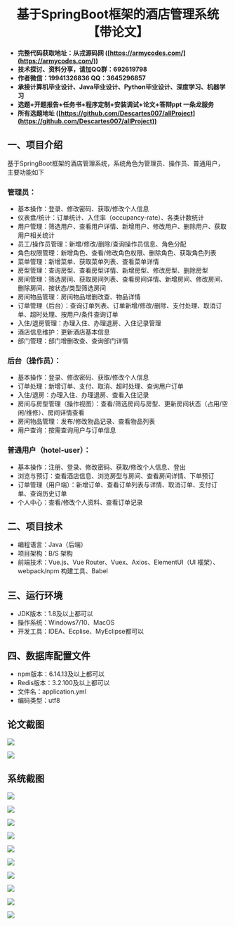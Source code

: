 <h1 align="center">基于SpringBoot框架的酒店管理系统【带论文】</h1></p>

- <b>完整代码获取地址：从戎源码网 ([https://armycodes.com/](https://armycodes.com/))</b>
- <b>技术探讨、资料分享，请加QQ群：692619798</b>
- <b>作者微信：19941326836  QQ：3645296857</b>
- <b>承接计算机毕业设计、Java毕业设计、Python毕业设计、深度学习、机器学习</b>
- <b>选题+开题报告+任务书+程序定制+安装调试+论文+答辩ppt 一条龙服务</b>
- <b>所有选题地址 ([https://github.com/Descartes007/allProject](https://github.com/Descartes007/allProject)) </b>

## 一、项目介绍

基于SpringBoot框架的酒店管理系统，系统角色为管理员、操作员、普通用户，主要功能如下
### 管理员：
- 基本操作：登录、修改密码、获取/修改个人信息
- 仪表盘/统计：订单统计、入住率（occupancy-rate）、各类计数统计
- 用户管理：筛选用户、查看用户详情、新增用户、修改用户、删除用户、获取用户相关统计
- 员工/操作员管理：新增/修改/删除/查询操作员信息、角色分配
- 角色权限管理：新增角色、查看/修改角色权限、删除角色、获取角色列表
- 菜单管理：新增菜单、获取菜单列表、查看菜单详情
- 房型管理：查询房型、查看房型详情、新增房型、修改房型、删除房型
- 房间管理：筛选房间、获取房间列表、查看房间详情、新增房间、修改房间、删除房间、按状态/类型筛选房间
- 房间物品管理：房间物品增删改查、物品详情
- 订单管理（后台）：查询订单列表、订单新增/修改/删除、支付处理、取消订单、超时处理、按用户/条件查询订单
- 入住/退房管理：办理入住、办理退房、入住记录管理
- 酒店信息维护：更新酒店基本信息
- 部门管理：部门增删改查、查询部门详情
### 后台（操作员）：
- 基本操作：登录、修改密码、获取/修改个人信息
- 订单处理：新增订单、支付、取消、超时处理、查询用户订单
- 入住/退房：办理入住、办理退房、查看入住记录
- 房间与房型管理（操作视图）：查看/筛选房间与房型、更新房间状态（占用/空闲/维修）、房间详情查看
- 房间物品管理：发布/修改物品记录、查看物品列表
- 用户查询：按需查询用户与订单信息
### 普通用户（hotel-user）：
- 基本操作：注册、登录、修改密码、获取/修改个人信息、登出
- 浏览与预订：查看酒店信息、浏览房型与房间、查看房间详情、下单预订
- 订单管理（用户端）：新增订单、查看订单列表与详情、取消订单、支付订单、查询历史订单
- 个人中心：查看/修改个人资料、查看订单记录

## 二、项目技术

- 编程语言：Java（后端）
- 项目架构：B/S 架构
- 前端技术：Vue.js、Vue Router、Vuex、Axios、ElementUI（UI 框架）、webpack/npm 构建工具、Babel


## 三、运行环境

- JDK版本：1.8及以上都可以
- 操作系统：Windows7/10、MacOS
- 开发工具：IDEA、Ecplise、MyEclipse都可以

## 四、数据库配置文件

- npm版本：6.14.13及以上都可以
- Redis版本：3.2.100及以上都可以
- 文件名：application.yml
- 编码类型：utf8

## 论文截图

![](screenshot/1.png)

![](screenshot/2.png)

## 系统截图

![](screenshot/3.png)

![](screenshot/4.png)

![](screenshot/5.png)

![](screenshot/6.png)

![](screenshot/7.png)

![](screenshot/8.png)

![](screenshot/9.png)

![](screenshot/10.png)

![](screenshot/11.png)

![](screenshot/12.png)
